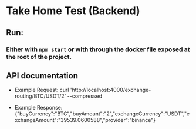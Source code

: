 # Take Home Test (Backend)

## Run: 
### Either with `npm start` or with through the docker file exposed at the root of the project.

## API documentation 

- Example Request:
curl 'http://localhost:4000/exchange-routing/BTC/USDT/2' --compressed

- Example Response:
{"buyCurrency":"BTC","buyAmount":"2","exchangeCurrency":"USDT","exchangeAmount":"39539.0600588","provider":"binance"}

